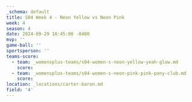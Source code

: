 ```yaml
---
_schema: default
title: S04 Week 4 - Neon Yellow vs Neon Pink
week: 4
season: 4
date: 2024-09-29 10:45:00 -0400
mvp: ''
game-ball: ''
sportsperson: ''
teams-score:
  - team: _womensplus-teams/s04-women-s-neon-yellow-yeah-glow.md
    score:
  - team: _womensplus-teams/s04-women-s-neon-pink-pink-pony-club.md
    score:
location: _locations/carter-baron.md
field: '4'
---
```

